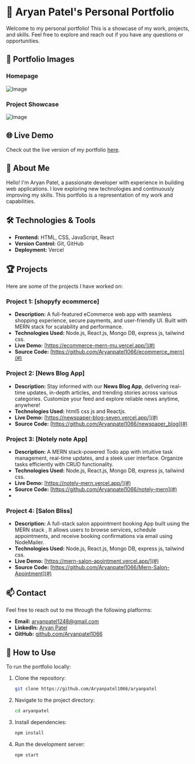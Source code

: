 # 🌟 Aryan Patel's Personal Portfolio

Welcome to my personal portfolio! This is a showcase of my work, projects, and skills. Feel free to explore and reach out if you have any questions or opportunities.

## 📸 Portfolio Images
### Homepage
 ![Image](https://github.com/user-attachments/assets/b0c836c5-dd36-4ced-bef2-8c85244878af)

### Project Showcase
![Image](https://github.com/user-attachments/assets/189f775f-2c42-48d5-b826-27718126acc1)

## 🌐 Live Demo
Check out the live version of my portfolio [here](https://aryanpatel.vercel.app/).

## 📖 About Me
Hello! I'm Aryan Patel, a passionate developer with experience in building web applications. I love exploring new technologies and continuously improving my skills. This portfolio is a representation of my work and capabilities.

## 🛠️ Technologies & Tools
- **Frontend:** HTML, CSS, JavaScript, React
- **Version Control:** Git, GitHub
- **Deployment:** Vercel

## 🏆 Projects
Here are some of the projects I have worked on:

### Project 1: [shopyfy ecommerce]
- **Description:** A full-featured eCommerce web app with seamless shopping experience, secure payments, and user-friendly UI. Built with MERN stack for scalability and performance.
- **Technologies Used:** Node.js, React.js, Mongo DB, express js, tailwind css.
- **Live Demo:** [https://ecommerce-mern-mu.vercel.app/](#)
- **Source Code:** [https://github.com/Aryanpatel1066/ecommerce_mern](#)

### Project 2: [News Blog App]
- **Description:**  Stay informed with our **News Blog App**, delivering real-time updates, in-depth articles, and trending stories across various categories. Customize your feed and explore reliable news anytime, anywhere!
- **Technologies Used:** html5 css js and Reactjs.
- **Live Demo:** [https://newspaper-blog-seven.vercel.app/](#)
- **Source Code:** [https://github.com/Aryanpatel1066/newspaper_blog](#)
  
### Project 3: [Notely note App]
- **Description:**  A MERN stack-powered Todo app with intuitive task management, real-time updates, and a sleek user interface. Organize tasks efficiently with CRUD functionality.
- **Technologies Used:** Node.js, React.js, Mongo DB, express js, tailwind css.
- **Live Demo:** [https://notely-mern.vercel.app/](#)
- **Source Code:** [https://github.com/Aryanpatel1066/notely-mern](#)
- 
### Project 4: [Salon Bliss]
- **Description:** A full-stack salon appointment booking App built using the MERN stack , It allows users to browse services, schedule appointments, and receive booking confirmations via email using NodeMailer.
- **Technologies Used:** Node.js, React.js, Mongo DB, express js, tailwind css.
- **Live Demo:** [https://mern-salon-apointment.vercel.app/](#)
- **Source Code:** [https://github.com/Aryanpatel1066/Mern-Salon-Apointment](#)

## 📫 Contact
Feel free to reach out to me through the following platforms:
- **Email:** [aryanpatel1248@gmail.com](mailto:aryanpatel1248@gmail.com)
- **LinkedIn:** [Aryan Patel](https://www.linkedin.com/in/aryanpatel1066/)
- **GitHub:** [github.com/Aryanpatel1066](https://github.com/Aryanpatel1066)

## 🚀 How to Use
To run the portfolio locally:
1. Clone the repository:
    ```bash
    git clone https://github.com/Aryanpatel1066/aryanpatel
    ```
2. Navigate to the project directory:
    ```bash
    cd aryanpatel
    ```
3. Install dependencies:
    ```bash
    npm install
    ```
4. Run the development server:
    ```bash
    npm start
    ```
